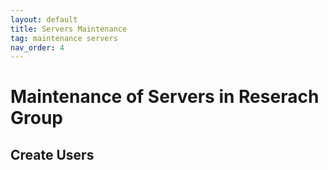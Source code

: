```yaml
---
layout: default
title: Servers Maintenance
tag: maintenance servers
nav_order: 4
---
```


# Maintenance of Servers in Reserach Group

## Create Users
